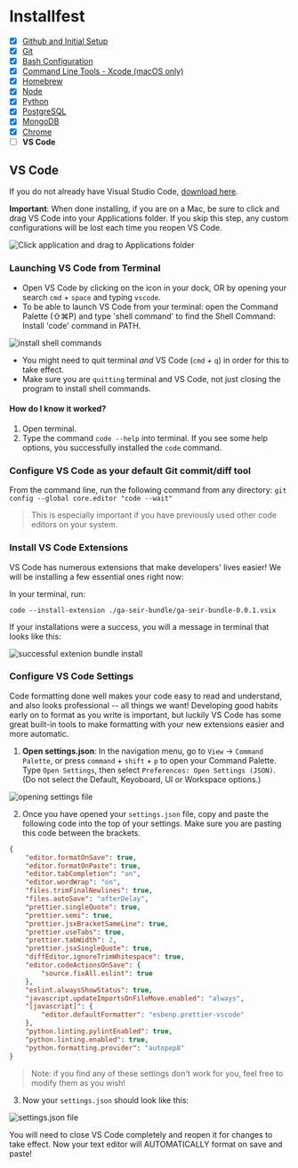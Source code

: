 # Installfest

- [x] [Github and Initial Setup](github.md)
- [x] [Git](git.md)
- [x] [Bash Configuration](bash.md)
- [x] [Command Line Tools - Xcode (macOS only)](command_line_tools.md)
- [x] [Homebrew](homebrew.md)
- [x] [Node](node.md)
- [x] [Python](python.md)
- [x] [PostgreSQL](postgres.md)
- [x] [MongoDB](mongodb.md)
- [x] [Chrome](chrome.md)
- [ ] **VS Code**

## VS Code

If you do not already have Visual Studio Code, [download here](https://code.visualstudio.com/download).

**Important**: When done installing, if you are on a Mac, be sure to click and drag VS Code into your Applications folder. If you skip this step, any custom configurations will be lost each time you reopen VS Code.

![Click application and drag to Applications folder](https://i.imgur.com/Cd0B9hW.png)

### Launching VS Code from Terminal

- Open VS Code by clicking on the icon in your dock, OR by opening your search `cmd` + `space` and typing `vscode`.
- To be able to launch VS Code from your terminal: open the Command Palette (⇧⌘P) and type 'shell command' to find the Shell Command: Install 'code' command in PATH.

![install shell commands](https://i.imgur.com/il5eKGh.png)

- You might need to quit terminal _and_ VS Code (`cmd` + `q`) in order for this to take effect.
- Make sure you are `quitting` terminal and VS Code, not just closing the program to install shell commands.

#### How do I know it worked?

1. Open terminal.
2. Type the command `code --help` into terminal. If you see some help options, you successfully installed the `code` command.

### Configure VS Code as your default Git commit/diff tool

From the command line, run the following command from any directory: `git config --global core.editor "code --wait"`

> This is especially important if you have previously used other code editors on your system.

### Install VS Code Extensions

VS Code has numerous extensions that make developers' lives easier! We will be installing a few essential ones right now:

In your terminal, run:

```
code --install-extension ./ga-seir-bundle/ga-seir-bundle-0.0.1.vsix
```

If your installations were a success, you will a message in terminal that looks like this:

![successful extenion bundle install](https://i.imgur.com/0DP1j0W.png)

### Configure VS Code Settings

Code formatting done well makes your code easy to read and understand, and also looks professional -- all things we want! Developing good habits early on to format as you write is important, but luckily VS Code has some great built-in tools to make formatting with your new extensions easier and more automatic.

1.  **Open settings.json**: In the navigation menu, go to `View` -> `Command Palette`, or press `command` + `shift` + `p` to open your Command Palette. Type `Open Settings`, then select `Preferences: Open Settings (JSON)`. (Do not select the Default, Keyoboard, UI or Workspace options.)

![opening settings file](https://i.imgur.com/QNh6WkI.png)

2. Once you have opened your `settings.json` file, copy and paste the following code into the top of your settings. Make sure you are pasting this code between the brackets.

```json
{
	"editor.formatOnSave": true,
	"editor.formatOnPaste": true,
	"editor.tabCompletion": "on",
	"editor.wordWrap": "on",
	"files.trimFinalNewlines": true,
	"files.autoSave": "afterDelay",
	"prettier.singleQuote": true,
	"prettier.semi": true,
	"prettier.jsxBracketSameLine": true,
	"prettier.useTabs": true,
	"prettier.tabWidth": 2,
	"prettier.jsxSingleQuote": true,
	"diffEditor.ignoreTrimWhitespace": true,
	"editor.codeActionsOnSave": {
		"source.fixAll.eslint": true
	},
	"eslint.alwaysShowStatus": true,
	"javascript.updateImportsOnFileMove.enabled": "always",
	"[javascript]": {
		"editor.defaultFormatter": "esbenp.prettier-vscode"
	},
	"python.linting.pylintEnabled": true,
	"python.linting.enabled": true,
	"python.formatting.provider": "autopep8"
}
```

> Note: if you find any of these settings don't work for you, feel free to modify them as you wish!

3. Now your `settings.json` should look like this:

![settings.json file](https://i.imgur.com/3x5uNur.png)

You will need to close VS Code completely and reopen it for changes to take effect. Now your text editor will AUTOMATICALLY format on save and paste!
